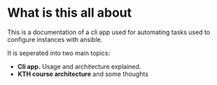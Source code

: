 # What is this all about


This is a documentation of a cli app used for automating tasks used to configure instances with ansible.

It is seperated into two main topics:

- **Cli app.** Usage and architecture explained.
- **KTH course architecture** and some thoughts


